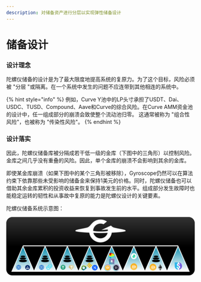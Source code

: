 ```yaml
---
description: 对储备资产进行分层以实现弹性储备设计
---
```


# 储备设计

### 设计理念

陀螺仪储备的设计是为了最大限度地提高系统的复原力。为了这个目标，风险必须被 "分层 "或隔离。在一个系统中发生的问题不应连带到其他相连的系统中。

{% hint style="info" %}
例如，Curve Y池中的LP头寸承担了USDT、Dai、USDC、TUSD、Compound、Aave和Curve的综合风险。在Curve AMM资金池的设计中，任一组成部分的崩溃会致使整个流动池归零。 这通常被称为 "组合性风险"，也被称为 "传染性风险"。
{% endhint %}

### 设计落实

因此，陀螺仪储备库被分隔成若干低一级的金库（下图中的三角形）以控制风险。金库之间几乎没有重叠的风险。因此，单个金库的崩溃不会影响到其余的金库。

即使某金库崩溃（如果下图中的某个三角形被移除），Gyroscope仍然可以在算法约束下依靠那些未受影响的储备金来保持1美元的价格。同时，陀螺仪储备也可以借助其余金库累积的投资收益来恢复到事故发生前的水平。组成部分发生故障时也能稳定运转的韧性和从事故中复原的能力是陀螺仪设计的关键要素。

陀螺仪储备系统示意图：

![陀螺仪将可组合性风险分层。单个保险库（三角形）的故障不会级联。](<../../.gitbook/assets/Vaults Graphic v2.png>)
